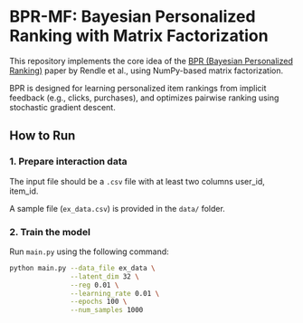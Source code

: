 # BPR-MF: Bayesian Personalized Ranking with Matrix Factorization

This repository implements the core idea of the [BPR (Bayesian Personalized Ranking)](https://arxiv.org/abs/1205.2618) paper by Rendle et al., using NumPy-based matrix factorization.

BPR is designed for learning personalized item rankings from implicit feedback (e.g., clicks, purchases), and optimizes pairwise ranking using stochastic gradient descent.

## How to Run

### 1. Prepare interaction data

The input file should be a `.csv` file with at least two columns user_id, item_id.

A sample file (`ex_data.csv`) is provided in the `data/` folder.

### 2. Train the model

Run `main.py` using the following command:

```bash
python main.py --data_file ex_data \
               --latent_dim 32 \
               --reg 0.01 \
               --learning_rate 0.01 \
               --epochs 100 \
               --num_samples 1000